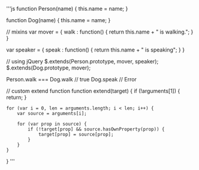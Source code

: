 '''js
function Person(name) {
	this.name = name;
}

function Dog(name) {
	this.name = name;
}

// mixins
var mover = {
	walk : function() {
		return this.name + " is walking.";
	}
}

var speaker = {
	speak : function() {
		return this.name + " is speaking";
	}
}

// using jQuery
$.extends(Person.prototype, mover, speaker);
$.extends(Dog.prototype, mover);

Person.walk === Dog.walk // true
Dog.speak // Error

// custom extend function
function extend(target) {
	if (!arguments[1]) {
		return;
	}

	for (var i = 0, len = arguments.length; i < len; i++) {
		var source = arguments[i];

		for (var prop in source) {
			if (!target[prop] && source.hasOwnProperty(prop)) {
				target[prop] = source[prop];
			}
		}
	}
}
'''